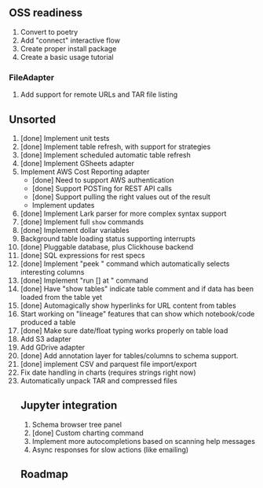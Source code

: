 ## OSS readiness

1. Convert to poetry
1. Add "connect" interactive flow
1. Create proper install package
1. Create a basic usage tutorial

### FileAdapter

1. Add support for remote URLs and TAR file listing

## Unsorted

1. [done] Implement unit tests
1. [done] Implement table refresh, with support for strategies
1. [done] Implement scheduled automatic table refresh
1. [done] Implement GSheets adapter
1. Implement AWS Cost Reporting adapter
   - [done] Need to support AWS authentication
   - [done] Support POSTing for REST API calls
   - [done] Support pulling the right values out of the result
   - Implement updates
1. [done] Implement Lark parser for more complex syntax support
1. [done] Implement full `show` commands
1. [done] Implement dollar variables
1. Background table loading status supporting interrupts
1. [done] Pluggable database, plus Clickhouse backend
1. [done] SQL expressions for rest specs
1. [done] Implement "peek <table>" command which automatically selects interesting columns
1. [done] Implement "run [<notebook>] at <schedule>" command
1. [done] Have "show tables" indicate table comment and if data has been loaded from the table yet
1. [done] Automagically show hyperlinks for URL content from tables
1. Start working on "lineage" features that can show which notebook/code produced a table
1. [done] Make sure date/float typing works properly on table load
1. Add S3 adapter
1. Add GDrive adapter
1. [done] Add annotation layer for tables/columns to schema support. 
1. [done] implement CSV and parquest file import/export
1. Fix date handling in charts (requires strings right now)
1. Automatically unpack TAR and compressed files

## Jupyter integration

1. Schema browser tree panel
1. [done] Custom charting command
1. Implement more autocompletions based on scanning help messages
1. Async responses for slow actions (like emailing)

## Roadmap
